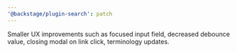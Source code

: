 ```yaml
---
'@backstage/plugin-search': patch
---
```


Smaller UX improvements such as focused input field, decreased debounce value, closing modal on link click, terminology updates.
